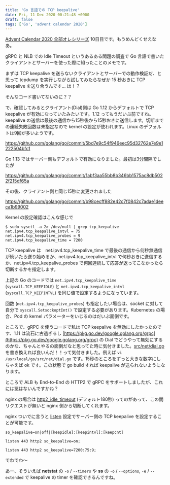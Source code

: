 ```yaml
---
title: 'Go 言語での TCP keepalive'
date: Fri, 11 Dec 2020 00:21:48 +0900
draft: false
tags: ['Go', 'advent calendar 2020']
---
```


[Advent Calendar 2020 全部オレシリーズ](https://qiita.com/advent-calendar/2020/yteraoka) 10日目です。もうめんどくせえなあ。

gRPC と NLB での Idle Timeout というあるある問題の調査で Go 言語で書いたクライアントとサーバーを使った際に知ったことのメモです。

まずは TCP keepalive を送らないクライアントとサーバーでの動作検証だ、と思って tcpdump を実行しながら試してみたらなぜか 15 秒おきに TCP keepalive を送り合うんです... は！？

そんなコード書いてないのに？？

で、確認してみるとクライアント(Dial)側は Go 1.12 からデフォルトで TCP keepalive が有効になっていたみたいです。1.12 ってもうだいぶ前ですね。keepalive の送信は最後の通信から15秒後から15秒おきに送信します。切断までの連続失敗回数は未指定なので kernel の設定が使われます。Linux のデフォルトは9回が多いようです。

https://github.com/golang/go/commit/5bd7e9c54f946eec95d32762e7e9e1222504bfc1

Go 1.13 ではサーバー側もデフォルトで有効になりました。最初は3分間隔でしたが

https://github.com/golang/go/commit/1abf3aa55bb8b346bb1575ac8db5022f215df65a

その後、クライアント側と同じ15秒に変更されました

https://github.com/golang/go/commit/b98cecff882e42c7f0842c7adae1deeca1b99002

Kernel の設定確認はこんな感じで

```
$ sudo sysctl -a 2> /dev/null | grep tcp_keepalive 
net.ipv4.tcp_keepalive_intvl = 75
net.ipv4.tcp_keepalive_probes = 9
net.ipv4.tcp_keepalive_time = 7200
```

TCP keepalive は　net.ipv4.tcp_keepalive_time で最後の通信から何秒無通信が続いたら送り始めるか、net.ipv4.tcp_keepalive_intvl で何秒おきに送信するか、net.ipv4.tcp_keepalive_probes で何回連続して応答が返ってこなかったら切断するかを指定します。

上記の Go のコードでは `net.ipv4.tcp_keepalive_time` (`syscall.TCP_KEEPIDLE`) と `net.ipv4.tcp_keepalive_intvl` (`syscall.TCP_KEEPINTVL`) を同じ値で設定するようになっています。

回数 (`net.ipv4.tcp_keepalive_probes`) も指定したい場合は、socket に対して自分で `syscall.SetsockoptInt()` で設定する必要があります。Kubernetes の場合、Pod の kernel パラメーターをいじるのはだいぶ面倒です。

ところで、gRPC を使うコードで私は TCP keepalive を無効にしたかったのです、1.11 は流石に古過ぎるし [https://pkg.go.dev/google.golang.org/grpc](https://pkg.go.dev/google.golang.org/grpc) の Dial でどうやって無効にするのかな、ちゃんとやるの面倒だなと思ってた時に気付きました。[src/net/dial.go](https://github.com/golang/go/blob/9b955d2d3fcff6a5bc8bce7bafdc4c634a28e95b/src/net/dial.go#L17) を書き換えれば良いんだ！！って気付きました。例えば `vi /usr/local/go/src/net/dial.go` です。15秒のところをずっと大きな数字にしちゃえば ok です。この状態で go build すれば keepalive が送られないようになります。

ところで ALB も End-to-End の HTTP2 で gRPC をサポートしましたが、これには罠はないんですかね？

nginx の場合は [http2\_idle\_timeout](http://nginx.org/en/docs/http/ngx_http_v2_module.html#http2_idle_timeout) (デフォルト180秒) ってのがあって、この間リクエストが無いと nginx 側から切断してくれます。

nginx ついでに言うと [listen](http://nginx.org/en/docs/http/ngx_http_core_module.html#listen) 設定でサーバー側の TCP keepalive を設定することが可能です。

```
so_keepalive=on|off|[keepidle]:[keepintvl]:[keepcnt]
```

```
listen 443 http2 so_keepalive=on;

listen 443 http2 so_keepalive=7200:75:9;
```

でわでわ〜

あー、そういえば **netstat** の `-o` / `--timers` や **ss** の `-o` / `--options`, `-e` / `--extended` で keepalive の timer を確認できるんですね。
